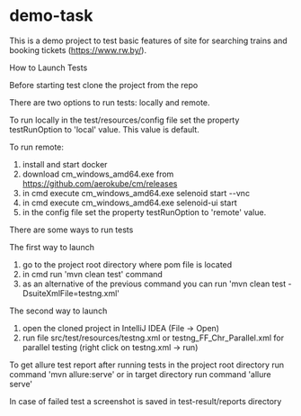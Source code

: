 # demo-task

This is a demo project to test basic features of site for searching trains and booking tickets (https://www.rw.by/).

How to Launch Tests

Before starting test clone the project from the repo

There are two options to run tests: locally and remote.

To run locally in the test/resources/config file set the property testRunOption to 'local' value. This value is default.

To run remote:
1. install and start docker
2. download cm_windows_amd64.exe from https://github.com/aerokube/cm/releases
3. in cmd execute cm_windows_amd64.exe selenoid start --vnc
4. in cmd execute cm_windows_amd64.exe selenoid-ui start
5. in the config file set the property testRunOption to 'remote' value.


There are some ways to run tests

The first way to launch
1. go to the project root directory where pom file is located
2. in cmd run 'mvn clean test' command
3. as an alternative of the previous command you can run 'mvn clean test -DsuiteXmlFile=testng.xml'

The second way to launch
1. open the cloned project in IntelliJ IDEA (File -> Open)
2. run file src/test/resources/testng.xml or testng_FF_Chr_Parallel.xml for parallel testing (right click on testng.xml -> run)

To get allure test report after running tests in the project root directory run command 'mvn allure:serve' or in target directory run command 'allure serve'

In case of failed test a screenshot is saved in test-result/reports directory



